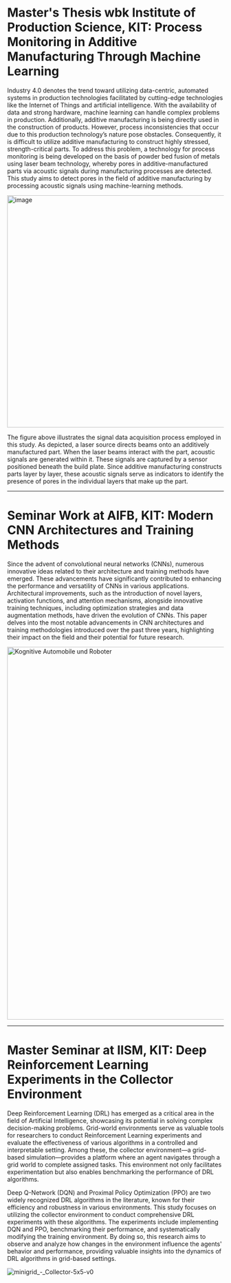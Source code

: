 # Master's Thesis wbk Institute of Production Science, KIT: Process Monitoring in Additive Manufacturing Through Machine Learning

Industry 4.0 denotes the trend toward utilizing data-centric, automated systems in production technologies facilitated by 
cutting-edge technologies like the Internet of Things and artificial intelligence. With the availability of data and strong 
hardware, machine learning can handle complex problems in production.
Additionally, additive manufacturing is being directly used in the construction of products. 
However, process inconsistencies that occur due to this production technology’s nature pose obstacles. 
Consequently, it is difficult to utilize additive manufacturing to construct highly stressed, strength-critical parts.
To address this problem, a technology for process monitoring is being developed on the basis of powder bed fusion of metals 
using laser beam technology, whereby pores in additive-manufactured parts via acoustic signals during manufacturing processes 
are detected. This study aims to detect pores in the field of additive manufacturing by processing acoustic signals using machine-learning methods.

<img width="539" alt="image" src="https://github.com/user-attachments/assets/f8c31aac-3c7b-4956-968c-8fd3360906a6" />

The figure above illustrates the signal data acquisition process employed in this study. As depicted, a laser source directs beams onto an additively manufactured part. 
When the laser beams interact with the part, acoustic signals are generated within it. 
These signals are captured by a sensor positioned beneath the build plate. Since additive manufacturing constructs parts 
layer by layer, these acoustic signals serve as indicators to identify the presence of pores in the individual layers that make up the part.

------------------------



# Seminar Work at AIFB, KIT: Modern CNN Architectures and Training Methods

Since the advent of convolutional neural networks (CNNs), numerous innovative ideas related to their architecture and training methods have emerged. These advancements have significantly contributed to enhancing the performance and versatility of CNNs in various applications. Architectural improvements, such as the introduction of novel layers, activation functions, and attention mechanisms, alongside innovative training techniques, including optimization strategies and data augmentation methods, have driven the evolution of CNNs. This paper delves into the most notable advancements in CNN architectures and training methodologies introduced over the past three years, highlighting their impact on the field and their potential for future research.

<img width="865" alt="Kognitive Automobile und Roboter" src="https://github.com/user-attachments/assets/fc309241-89b7-4c84-b981-a8372d7ee834" />

------------




# Master Seminar at IISM, KIT: Deep Reinforcement Learning Experiments in the Collector Environment

Deep Reinforcement Learning (DRL) has emerged as a critical area in the field of Artificial Intelligence, showcasing its potential in solving complex decision-making problems. Grid-world environments serve as valuable tools for researchers to conduct Reinforcement Learning experiments and evaluate the effectiveness of various algorithms in a controlled and interpretable setting. Among these, the collector environment—a grid-based simulation—provides a platform where an agent navigates through a grid world to complete assigned tasks. This environment not only facilitates experimentation but also enables benchmarking the performance of DRL algorithms.

Deep Q-Network (DQN) and Proximal Policy Optimization (PPO) are two widely recognized DRL algorithms in the literature, known for their efficiency and robustness in various environments. This study focuses on utilizing the collector environment to conduct comprehensive DRL experiments with these algorithms. The experiments include implementing DQN and PPO, benchmarking their performance, and systematically modifying the training environment. By doing so, this research aims to observe and analyze how changes in the environment influence the agents' behavior and performance, providing valuable insights into the dynamics of DRL algorithms in grid-based settings.

![minigrid_-_Collector-5x5-v0](https://github.com/user-attachments/assets/a23efcbe-2f40-4019-a57d-91a984c936ec)


